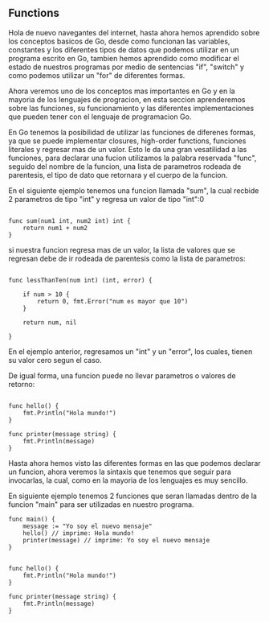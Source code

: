## Functions

Hola de nuevo navegantes del internet, hasta ahora hemos aprendido sobre los conceptos basicos de Go, desde como funcionan las variables, constantes y los diferentes tipos de datos que podemos utilizar en un programa escrito en Go, tambien hemos aprendido como modificar el estado de nuestros programas por medio de sentencias "if", "switch" y como podemos utilizar un "for" de diferentes formas.

Ahora veremos uno de los conceptos mas importantes en Go y en la mayoria de los lenguajes de progracion, en esta seccion aprenderemos sobre las funciones, su funcionamiento y las diferentes implementaciones que pueden tener con el lenguaje de programacion Go.

En Go tenemos la posibilidad de utilizar las funciones de diferenes formas, ya que se puede implementar closures, high-order functions, funciones literales y regresar mas de un valor. Esto le da una gran vesatilidad a las funciones, para declarar una fucion utilizamos la palabra reservada "func", seguido del nombre de la funcion, una lista de parametros rodeada de parentesis, el tipo de dato que retornara y el cuerpo de la funcion.

En el siguiente ejemplo tenemos una funcion llamada "sum", la cual recbide 2 parametros de tipo "int" y regresa un valor de tipo "int":0

```golang

func sum(num1 int, num2 int) int {
    return num1 + num2
}
```

si nuestra funcion regresa mas de un valor, la lista de valores que se regresan debe de ir rodeada de parentesis como la lista de parametros:

```golang

func lessThanTen(num int) (int, error) {

    if num > 10 {
        return 0, fmt.Error("num es mayor que 10")
    }

    return num, nil
    
}
```

En el ejemplo anterior, regresamos un "int" y un "error", los cuales, tienen su valor cero segun el caso.

De igual forma, una funcion puede no llevar parametros o valores de retorno:

```golang

func hello() {
    fmt.Println("Hola mundo!")
}

func printer(message string) {
    fmt.Println(message)
}
```

Hasta ahora hemos visto las diferentes formas en las que podemos declarar un funcion, ahora veremos la sintaxis que tenemos que seguir para invocarlas, la cual, como en la mayoria de los lenguajes es muy sencillo.

En siguiente ejemplo tenemos 2 funciones que seran llamadas dentro de la funcion "main" para ser utilizadas en nuestro programa.

```golang
func main() {
    message := "Yo soy el nuevo mensaje"
    hello() // imprime: Hola mundo!
    printer(message) // imprime: Yo soy el nuevo mensaje
}


func hello() {
    fmt.Println("Hola mundo!")
}

func printer(message string) {
    fmt.Println(message)
}
```

